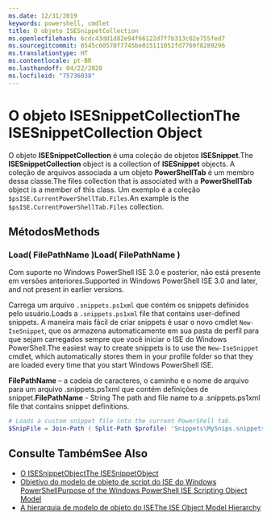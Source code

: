 ```yaml
---
ms.date: 12/31/2019
keywords: powershell, cmdlet
title: O objeto ISESnippetCollection
ms.openlocfilehash: 6cdc43dd1d82e94f66122d7f7b313c02e755fed7
ms.sourcegitcommit: 6545c60578f7745be015111052fd7769f8289296
ms.translationtype: HT
ms.contentlocale: pt-BR
ms.lasthandoff: 04/22/2020
ms.locfileid: "75736038"
---
```

# <a name="the-isesnippetcollection-object"></a><span data-ttu-id="56181-103">O objeto ISESnippetCollection</span><span class="sxs-lookup"><span data-stu-id="56181-103">The ISESnippetCollection Object</span></span>

<span data-ttu-id="56181-104">O objeto **ISESnippetCollection** é uma coleção de objetos **ISESnippet**.</span><span class="sxs-lookup"><span data-stu-id="56181-104">The **ISESnippetCollection** object is a collection of **ISESnippet** objects.</span></span> <span data-ttu-id="56181-105">A coleção de arquivos associada a um objeto **PowerShellTab** é um membro dessa classe.</span><span class="sxs-lookup"><span data-stu-id="56181-105">The files collection that is associated with a **PowerShellTab** object is a member of this class.</span></span> <span data-ttu-id="56181-106">Um exemplo é a coleção `$psISE.CurrentPowerShellTab.Files`.</span><span class="sxs-lookup"><span data-stu-id="56181-106">An example is the `$psISE.CurrentPowerShellTab.Files` collection.</span></span>

## <a name="methods"></a><span data-ttu-id="56181-107">Métodos</span><span class="sxs-lookup"><span data-stu-id="56181-107">Methods</span></span>

### <a name="load-filepathname-"></a><span data-ttu-id="56181-108">Load\( FilePathName \)</span><span class="sxs-lookup"><span data-stu-id="56181-108">Load\( FilePathName \)</span></span>

<span data-ttu-id="56181-109">Com suporte no Windows PowerShell ISE 3.0 e posterior, não está presente em versões anteriores.</span><span class="sxs-lookup"><span data-stu-id="56181-109">Supported in Windows PowerShell ISE 3.0 and later, and not present in earlier versions.</span></span>

<span data-ttu-id="56181-110">Carrega um arquivo `.snippets.ps1xml` que contém os snippets definidos pelo usuário.</span><span class="sxs-lookup"><span data-stu-id="56181-110">Loads a `.snippets.ps1xml` file that contains user-defined snippets.</span></span> <span data-ttu-id="56181-111">A maneira mais fácil de criar snippets é usar o novo cmdlet `New-IseSnippet`, que os armazena automaticamente em sua pasta de perfil para que sejam carregados sempre que você iniciar o ISE do Windows PowerShell.</span><span class="sxs-lookup"><span data-stu-id="56181-111">The easiest way to create snippets is to use the `New-IseSnippet` cmdlet, which automatically stores them in your profile folder so that they are loaded every time that you start Windows PowerShell ISE.</span></span>

<span data-ttu-id="56181-112">**FilePathName** – a cadeia de caracteres, o caminho e o nome de arquivo para um arquivo .snippets.ps1xml que contém definições de snippet.</span><span class="sxs-lookup"><span data-stu-id="56181-112">**FilePathName** - String The path and file name to a .snippets.ps1xml file that contains snippet definitions.</span></span>

```powershell
# Loads a custom snippet file into the current PowerShell tab.
$SnipFile = Join-Path ( Split-Path $profile) 'Snippets\MySnips.snippets.ps1xml' $psISE.CurrentPowerShellTab.Snippets.Add($SnipPath)
```

## <a name="see-also"></a><span data-ttu-id="56181-113">Consulte Também</span><span class="sxs-lookup"><span data-stu-id="56181-113">See Also</span></span>

- [<span data-ttu-id="56181-114">O ISESnippetObject</span><span class="sxs-lookup"><span data-stu-id="56181-114">The ISESnippetObject</span></span>](The-ISESnippetObject.md)
- [<span data-ttu-id="56181-115">Objetivo do modelo de objeto de script do ISE do Windows PowerShell</span><span class="sxs-lookup"><span data-stu-id="56181-115">Purpose of the Windows PowerShell ISE Scripting Object Model</span></span>](Purpose-of-the-Windows-PowerShell-ISE-Scripting-Object-Model.md)
- [<span data-ttu-id="56181-116">A hierarquia de modelo de objeto do ISE</span><span class="sxs-lookup"><span data-stu-id="56181-116">The ISE Object Model Hierarchy</span></span>](The-ISE-Object-Model-Hierarchy.md)
